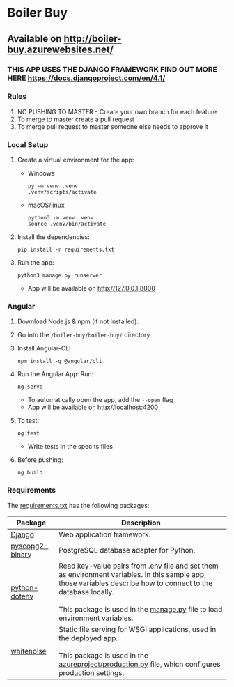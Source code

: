 # Boiler Buy

## Available on http://boiler-buy.azurewebsites.net/

### THIS APP USES THE DJANGO FRAMEWORK FIND OUT MORE HERE https://docs.djangoproject.com/en/4.1/

### Rules
1. NO PUSHING TO MASTER - Create your own branch for each feature
2. To merge to master create a pull request
3. To merge pull request to master someone else needs to approve it

### Local Setup
1. Create a virtual environment for the app:
    * Windows 
        ```
        py -m venv .venv
        .venv/scripts/activate
        ```

    * macOS/linux 
        ```
        python3 -m venv .venv
        source .venv/bin/activate
        ```

2. Install the dependencies:
    ```
    pip install -r requirements.txt
    ```

3. Run the app:
    ```
    python3 manage.py runserver
    ```
    * App will be available on http://127.0.0.1:8000

### Angular
1. Download Node.js & npm (if not installed):

2. Go into the ```/boiler-buy/boiler-buy/``` directory

3. Install Angular-CLI
    ```
    npm install -g @angular/cli
    ```

4. Run the Angular App:
    Run:
    ```
    ng serve
    ```
    * To automatically open the app, add the ```--open``` flag
    * App will be available on http://localhost:4200

5. To test:
    ```
    ng test
    ```
    * Write tests in the spec.ts files

5. Before pushing:
    ```
    ng build
    ```


### Requirements

The [requirements.txt](./requirements.txt) has the following packages:

| Package | Description |
| ------- | ----------- |
| [Django](https://pypi.org/project/Django/) | Web application framework. |
| [pyscopg2-binary](https://pypi.org/project/psycopg-binary/) | PostgreSQL database adapter for Python. |
| [python-dotenv](https://pypi.org/project/python-dotenv/) | Read key-value pairs from .env file and set them as environment variables. In this sample app, those variables describe how to connect to the database locally. <br><br> This package is used in the [manage.py](./manage.py) file to load environment variables. |
| [whitenoise](https://pypi.org/project/whitenoise/) | Static file serving for WSGI applications, used in the deployed app. <br><br> This package is used in the [azureproject/production.py](./azureproject/production.py) file, which configures production settings. |
